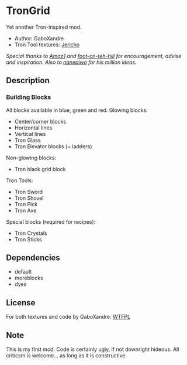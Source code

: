 # TronGrid

Yet another Tron-inspired mod.
* Author: GaboXandre
* Tron Tool textures: [Jericho](https://github.com/JerichoEdwards)

*Special thanks to [Amaz1](https://github.com/Amaz1) and [foot-on-teh-hill](https://github.com/foot-on-teh-hill) for encouragement, advise and inspiration. Also to [nanepiwo](https://github.com/nanepiwo) for his million ideas.*

## Description

### Building Blocks
All blocks available in blue, green and red.
Glowing blocks:
* Center/corner blocks
* Horizontal lines
* Vertical lines
* Tron Glass
* Tron Elevator blocks (~ ladders)

Non-glowing blocks:
* Tron black grid block

Tron Tools:
* Tron Sword
* Tron Shovel
* Tron Pick
* Tron Axe

Special blocks (required for recipes):
* Tron Crystals
* Tron Sticks

## Dependencies
* default
* moreblocks
* dyes

## License

For both textures and code by GaboXandre: [WTFPL](http://www.wtfpl.net/)


## Note
This is my first mod. Code is certainly ugly, if not downright hideous. 
All criticsm is welcome... as long as it is constructive.






